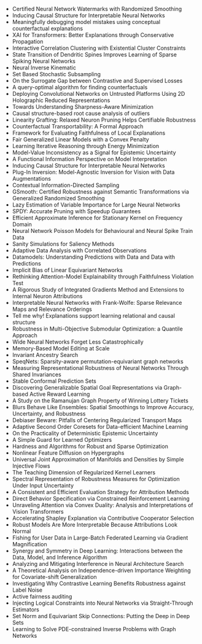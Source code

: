 - Certified Neural Network Watermarks with Randomized Smoothing
- Inducing Causal Structure for Interpretable Neural Networks
- Meaningfully debugging model mistakes using conceptual counterfactual explanations
- XAI for Transformers: Better Explanations through Conservative Propagation
- Interactive Correlation Clustering with Existential Cluster Constraints
- State Transition of Dendritic Spines Improves Learning of Sparse Spiking Neural Networks
- Neural Inverse Kinematic
- Set Based Stochastic Subsampling
- On the Surrogate Gap between Contrastive and Supervised Losses
- A query-optimal algorithm for finding counterfactuals
- Deploying Convolutional Networks on Untrusted Platforms Using 2D Holographic Reduced Representations
- Towards Understanding Sharpness-Aware Minimization
- Causal structure-based root cause analysis of outliers
- Linearity Grafting: Relaxed Neuron Pruning Helps Certifiable Robustness
- Counterfactual Transportability: A Formal Approach
- Framework for Evaluating Faithfulness of Local Explanations
- Fair Generalized Linear Models with a Convex Penalty
- Learning Iterative Reasoning through Energy Minimization
- Model-Value Inconsistency as a Signal for Epistemic Uncertainty
- A Functional Information Perspective on Model Interpretation
- Inducing Causal Structure for Interpretable Neural Networks
- Plug-In Inversion: Model-Agnostic Inversion for Vision with Data Augmentations
- Contextual Information-Directed Sampling
- GSmooth: Certified Robustness against Semantic Transformations via Generalized Randomized Smoothing
- Lazy Estimation of Variable Importance for Large Neural Networks
- SPDY: Accurate Pruning with Speedup Guarantees
- Efficient Approximate Inference for Stationary Kernel on Frequency Domain
- Neural Network Poisson Models for Behavioural and Neural Spike Train Data
- Sanity Simulations for Saliency Methods
- Adaptive Data Analysis with Correlated Observations
- Datamodels: Understanding Predictions with Data and Data with Predictions
- Implicit Bias of Linear Equivariant Networks
- Rethinking Attention-Model Explainability through Faithfulness Violation Test
- A Rigorous Study of Integrated Gradients Method and Extensions to Internal Neuron Attributions
- Interpretable Neural Networks with Frank-Wolfe: Sparse Relevance Maps and Relevance Orderings
- Tell me why! Explanations support learning relational and causal structure
- Robustness in Multi-Objective Submodular Optimization: a Quantile Approach
- Wide Neural Networks Forget Less Catastrophically
- Memory-Based Model Editing at Scale
- Invariant Ancestry Search
- SpeqNets: Sparsity-aware permutation-equivariant graph networks
- Measuring Representational Robustness of Neural Networks Through Shared Invariances
- Stable Conformal Prediction Sets
- Discovering Generalizable Spatial Goal Representations via Graph-based Active Reward Learning
- A Study on the Ramanujan Graph Property of Winning Lottery Tickets
- Blurs Behave Like Ensembles: Spatial Smoothings to Improve Accuracy, Uncertainty, and Robustness
- Debiaser Beware: Pitfalls of Centering Regularized Transport Maps
- Adaptive Second Order Coresets for Data-efficient Machine Learning
- On the Practicality of Deterministic Epistemic Uncertainty
- A Simple Guard for Learned Optimizers
- Hardness and Algorithms for Robust and Sparse Optimization
- Nonlinear Feature Diffusion on Hypergraphs
- Universal Joint Approximation of Manifolds and Densities by Simple Injective Flows
- The Teaching Dimension of Regularized Kernel Learners
- Spectral Representation of Robustness Measures for Optimization Under Input Uncertainty
- A Consistent and Efficient Evaluation Strategy for Attribution Methods
- Direct Behavior Specification via Constrained Reinforcement Learning
- Unraveling Attention via Convex Duality: Analysis and Interpretations of Vision Transformers
- Accelerating Shapley Explanation via Contributive Cooperator Selection
- Robust Models Are More Interpretable Because Attributions Look Normal
- Fishing for User Data in Large-Batch Federated Learning via Gradient Magnification
- Synergy and Symmetry in Deep Learning: Interactions between the Data, Model, and Inference Algorithm
- Analyzing and Mitigating Interference in Neural Architecture Search
- A Theoretical Analysis on Independence-driven Importance Weighting for Covariate-shift Generalization
- Investigating Why Contrastive Learning Benefits Robustness against Label Noise
- Active fairness auditing
- Injecting Logical Constraints into Neural Networks via Straight-Through Estimators
- Set Norm and Equivariant Skip Connections: Putting the Deep in Deep Sets
- Learning to Solve PDE-constrained Inverse Problems with Graph Networks